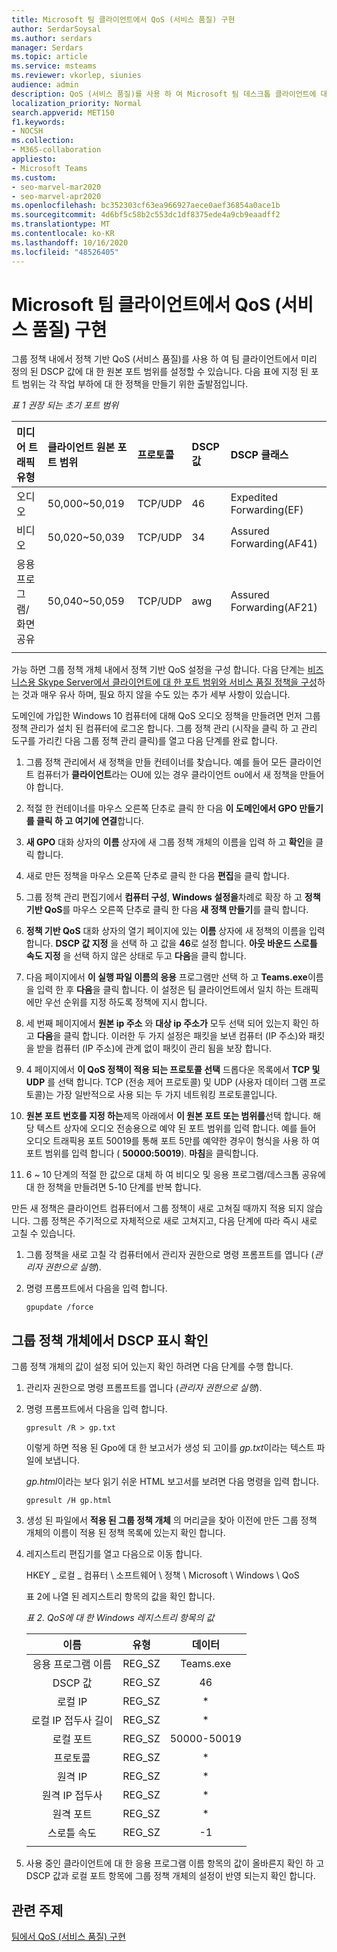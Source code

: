 ```yaml
---
title: Microsoft 팀 클라이언트에서 QoS (서비스 품질) 구현
author: SerdarSoysal
ms.author: serdars
manager: Serdars
ms.topic: article
ms.service: msteams
ms.reviewer: vkorlep, siunies
audience: admin
description: QoS (서비스 품질)를 사용 하 여 Microsoft 팀 데스크톱 클라이언트에 대 한 네트워크 트래픽을 최적화 하는 방법을 알아봅니다.
localization_priority: Normal
search.appverid: MET150
f1.keywords:
- NOCSH
ms.collection:
- M365-collaboration
appliesto:
- Microsoft Teams
ms.custom:
- seo-marvel-mar2020
- seo-marvel-apr2020
ms.openlocfilehash: bc352303cf63ea966927aece0aef36854a0ace1b
ms.sourcegitcommit: 4d6bf5c58b2c553dc1df8375ede4a9cb9eaadff2
ms.translationtype: MT
ms.contentlocale: ko-KR
ms.lasthandoff: 10/16/2020
ms.locfileid: "48526405"
---
```

# <a name="implement-quality-of-service-qos-in-microsoft-teams-clients"></a>Microsoft 팀 클라이언트에서 QoS (서비스 품질) 구현

그룹 정책 내에서 정책 기반 QoS (서비스 품질)를 사용 하 여 팀 클라이언트에서 미리 정의 된 DSCP 값에 대 한 원본 포트 범위를 설정할 수 있습니다. 다음 표에 지정 된 포트 범위는 각 작업 부하에 대 한 정책을 만들기 위한 출발점입니다.

*표 1 권장 되는 초기 포트 범위*

|미디어 트래픽 유형| 클라이언트 원본 포트 범위  |프로토콜|DSCP 값|DSCP 클래스|
|:--- |:--- |:--- |:--- |:--- |
|오디오| 50,000~50,019|TCP/UDP|46|Expedited Forwarding(EF)|
|비디오| 50,020~50,039|TCP/UDP|34|Assured Forwarding(AF41)|
|응용 프로그램/화면 공유| 50,040~50,059|TCP/UDP|awg|Assured Forwarding(AF21)|
| | | | | |

가능 하면 그룹 정책 개체 내에서 정책 기반 QoS 설정을 구성 합니다. 다음 단계는  [비즈니스용 Skype Server에서 클라이언트에 대 한 포트 범위와 서비스 품질 정책을 구성](https://docs.microsoft.com/SkypeForBusiness/manage/network-management/qos/configuring-port-ranges-for-your-skype-clients#configure-quality-of-service-policies-for-clients-running-on-windows-10)하는 것과 매우 유사 하며, 필요 하지 않을 수도 있는 추가 세부 사항이 있습니다.

도메인에 가입한 Windows 10 컴퓨터에 대해 QoS 오디오 정책을 만들려면 먼저 그룹 정책 관리가 설치 된 컴퓨터에 로그온 합니다. 그룹 정책 관리 (시작을 클릭 하 고 관리 도구를 가리킨 다음 그룹 정책 관리 클릭)를 열고 다음 단계를 완료 합니다.

1. 그룹 정책 관리에서 새 정책을 만들 컨테이너를 찾습니다. 예를 들어 모든 클라이언트 컴퓨터가 **클라이언트**라는 OU에 있는 경우 클라이언트 ou에서 새 정책을 만들어야 합니다.

1. 적절 한 컨테이너를 마우스 오른쪽 단추로 클릭 한 다음 **이 도메인에서 GPO 만들기를 클릭 하 고 여기에 연결**합니다.

1. **새 GPO** 대화 상자의 **이름** 상자에 새 그룹 정책 개체의 이름을 입력 하 고 **확인**을 클릭 합니다.

1. 새로 만든 정책을 마우스 오른쪽 단추로 클릭 한 다음 **편집**을 클릭 합니다.

1. 그룹 정책 관리 편집기에서 **컴퓨터 구성**, **Windows 설정을**차례로 확장 하 고 **정책 기반 QoS**를 마우스 오른쪽 단추로 클릭 한 다음 **새 정책 만들기**를 클릭 합니다.

1. **정책 기반 QoS** 대화 상자의 열기 페이지에 있는 **이름** 상자에 새 정책의 이름을 입력 합니다. **DSCP 값 지정** 을 선택 하 고 값을 **46**로 설정 합니다. **아웃 바운드 스로틀 속도 지정** 을 선택 하지 않은 상태로 두고 **다음**을 클릭 합니다.

1. 다음 페이지에서 **이 실행 파일 이름의 응용** 프로그램만 선택 하 고 **Teams.exe**이름을 입력 한 후 **다음**을 클릭 합니다. 이 설정은 팀 클라이언트에서 일치 하는 트래픽에만 우선 순위를 지정 하도록 정책에 지시 합니다.

1. 세 번째 페이지에서 **원본 ip 주소** 와 **대상 ip 주소가** 모두 선택 되어 있는지 확인 하 고 **다음**을 클릭 합니다. 이러한 두 가지 설정은 패킷을 보낸 컴퓨터 (IP 주소)와 패킷을 받을 컴퓨터 (IP 주소)에 관계 없이 패킷이 관리 됨을 보장 합니다.

1. 4 페이지에서 **이 QoS 정책이 적용 되는 프로토콜 선택** 드롭다운 목록에서 **TCP 및 UDP** 를 선택 합니다. TCP (전송 제어 프로토콜) 및 UDP (사용자 데이터 그램 프로토콜)는 가장 일반적으로 사용 되는 두 가지 네트워킹 프로토콜입니다.

1. **원본 포트 번호를 지정 하는**제목 아래에서 **이 원본 포트 또는 범위를**선택 합니다. 해당 텍스트 상자에 오디오 전송용으로 예약 된 포트 범위를 입력 합니다. 예를 들어 오디오 트래픽용 포트 50019를 통해 포트 5만를 예약한 경우이 형식을 사용 하 여 포트 범위를 입력 합니다 ( **50000:50019**). **마침**을 클릭합니다.

1. 6 ~ 10 단계의 적절 한 값으로 대체 하 여 비디오 및 응용 프로그램/데스크톱 공유에 대 한 정책을 만들려면 5-10 단계를 반복 합니다.

만든 새 정책은 클라이언트 컴퓨터에서 그룹 정책이 새로 고쳐질 때까지 적용 되지 않습니다. 그룹 정책은 주기적으로 자체적으로 새로 고쳐지고, 다음 단계에 따라 즉시 새로 고칠 수 있습니다.

1. 그룹 정책을 새로 고칠 각 컴퓨터에서 관리자 권한으로 명령 프롬프트를 엽니다 (*관리자 권한으로 실행*).

1. 명령 프롬프트에서 다음을 입력 합니다.

   ```console
   gpupdate /force
   ```

## <a name="verify-dscp-markings-in-the-group-policy-object"></a>그룹 정책 개체에서 DSCP 표시 확인

그룹 정책 개체의 값이 설정 되어 있는지 확인 하려면 다음 단계를 수행 합니다.

1. 관리자 권한으로 명령 프롬프트를 엽니다 (*관리자 권한으로 실행*).

1. 명령 프롬프트에서 다음을 입력 합니다.

   ```console
   gpresult /R > gp.txt
   ```

   이렇게 하면 적용 된 Gpo에 대 한 보고서가 생성 되 고이를 *gp.txt*이라는 텍스트 파일에 보냅니다.

   *gp.html*이라는 보다 읽기 쉬운 HTML 보고서를 보려면 다음 명령을 입력 합니다.

   ```console
   gpresult /H gp.html
   ```

1. 생성 된 파일에서 **적용 된 그룹 정책 개체** 의 머리글을 찾아 이전에 만든 그룹 정책 개체의 이름이 적용 된 정책 목록에 있는지 확인 합니다.

1. 레지스트리 편집기를 열고 다음으로 이동 합니다.

   HKEY \_ 로컬 \_ 컴퓨터 \\ 소프트웨어 \\ 정책 \\ Microsoft \\ Windows \\ QoS

   표 2에 나열 된 레지스트리 항목의 값을 확인 합니다.

   *표 2. QoS에 대 한 Windows 레지스트리 항목의 값*

   |          이름          |  유형  |    데이터     |
   |         :---:          | :---:  |    :---:    |
   |    응용 프로그램 이름    | REG_SZ |  Teams.exe  |
   |       DSCP 값       | REG_SZ |     46      |
   |        로컬 IP        | REG_SZ |     \*      |
   | 로컬 IP 접두사 길이 | REG_SZ |     \*      |
   |       로컬 포트       | REG_SZ | 50000-50019 |
   |        프로토콜        | REG_SZ |     \*      |
   |       원격 IP        | REG_SZ |     \*      |
   |    원격 IP 접두사    | REG_SZ |     \*      |
   |      원격 포트       | REG_SZ |     \*      |
   |     스로틀 속도      | REG_SZ |     -1      |
   | | | |

1. 사용 중인 클라이언트에 대 한 응용 프로그램 이름 항목의 값이 올바른지 확인 하 고 DSCP 값과 로컬 포트 항목에 그룹 정책 개체의 설정이 반영 되는지 확인 합니다.


## <a name="related-topics"></a>관련 주제

[팀에서 QoS (서비스 품질) 구현](QoS-in-Teams.md)